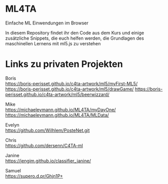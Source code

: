 # ML4TA
Einfache ML Einwendungen im Browser

In diesem Repository findet ihr den Code aus dem Kurs und einige zusätzliche Snippets, die euch helfen werden, die Grundlagen des maschinellen Lernens mit ml5.js zu verstehen

# Links zu privaten Projekten

Boris\
https://boris-perisset.github.io/c4ta-artwork/ml5/myFirst-ML5/
https://boris-perisset.github.io/c4ta-artwork/ml5/drawGame/
https://boris-perisset.github.io/c4ta-artwork/ml5/beerwizzard/

Mike\
https://michaeleymann.github.io/ML4TA/myDayOne/
https://michaeleymann.github.io/ML4TA/MLData/

Evelyn\
https://github.com/Wilhlem/PosteNet.git

Chris\
https://github.com/dersenn/C4TA-ml

Janine\
https://jengim.github.io/classifier_janine/

Samuel\
https://supero.d.pr/Ghjn1P+
